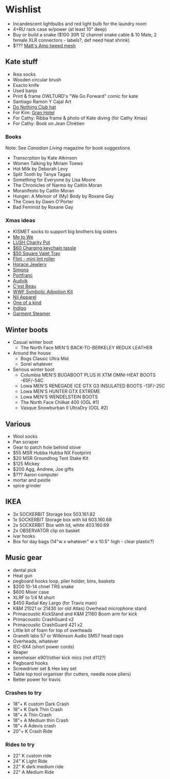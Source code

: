 # Wishlist

- Incandescent lightbulbs and red light bulb for the laundry room
- 4+RU rack case w/power (at least 10" deep)
- Buy or build a snake ($100 30ft 12 channel snake cable & 10 Male, 2 female XLR connectors - labels?, def need heat shrink)
- $??? [Matt's Amp tweed mesh](https://nextgenguitars.ca/categories/cab-case-parts/grill-cloth-piping.html)

## Kate stuff

- Ikea socks
- Wooden circular brush
- Exacto knife
- Used banjo
- Print & frame OWLTURD's "We Go Forward" comic for kate
- Santiago Ramon Y Cajal Art
- [Do Nothing Club hat](https://www.etsy.com/ca/listing/216436785/do-nothing-club-hat-white)
- For Kim: [Gran Hotel](https://en.wikipedia.org/wiki/Gran_Hotel_(TV_series))
- For Cathy: Ribba frame & photo of Kate diving (for Cathy Xmas)
- For Cathy: Book on Jean Chrétien

### Books

Note: See _Canadian Living_ magazine for book suggestions

- Transcrption by Kate Atkinson
- Women Talking by Miriam Toews
- Hot Milk by Deborah Levy
- Split Tooth by Tanya Tagaq
- Something for Everyone by Lisa Moore
- The Chronicles of Narmo by Caitlin Moran
- Moranifesto by Caitlin Moran
- Hunger: A Memoir of (My) Body by Roxane Gay
- The Cows by Dawn O'Porter
- Bad Feminist by Roxane Gay

### Xmas ideas

- KISMET socks to support big brothers big sisters
- [Me to We](https://shop.metowe.com/)
- [LUSH Charity Pot](https://www.lush.ca/en/body/body-lotions/charity-pot/9999905236.html)
- [$60 Charging keychain tassle](https://www.casetify.com/product/iphone-tassel-leather-charging-cable-noir)
- [$50 Square Valet Tray](https://www.leatherology.com/square-valet-tray-beige-leather-ginger/)
- [Flint - mini lint roller](https://meetflint.com/)
- [Horace Jewlery](https://horacejewelry.com/)
- [Simons](https://www.simons.ca/en)
- [Portfranc](https://www.portfranc.co/)
- [Audvik](https://audvik.com/)
- [C'est Beau](https://cestbeau.co/en/)
- [WWF Symbolic Adoption Kit](https://shop.wwf.ca/collections/adoptions)
- [Nil Apparel](https://nilapparel.com/)
- [One of a kind](https://oneofakindonlineshop.com/)
- [Indigo](https://www.chapters.indigo.ca)
- [Garment Steamer](https://reliablecorporation.com)

## Winter boots

- Casual winter boot
  - The North Face MEN'S BACK-TO-BERKELEY REDUX LEATHER
- Around the house
  - Bogs Classic Ultra Mid
  - Sorel whatever
- Serious winter boot
  - Columbia MEN'S BUGABOOT PLUS III XTM OMNI-HEAT BOOTS -65F/-54C
  - Lowa MEN'S RENEGADE ICE GTX G3 INSULATED BOOTS -13F/-25C
  - Lowa MEN'S HUNTER GTX EXTREME
  - Lowa MEN'S WENDELSTEIN BOOTS
  - The North Face Chilkat 400 (OGL #1)
  - Vasque Snowburban II UltraDry (OGL #2)

## Various

- Wool socks
- Pan scraper
- Gear to patch hole behind stove
- $55 MSR Hubba Hubba NX Footprint
- $20 MSR Groundhog Tent Stake Kit
- $125 Mickey
- $200 Agg, Andrew, Joe gifts
- $??? Aaron computer
- mortar and pestle
- spice grinder

## IKEA

- 3x SOCKERBIT Storage box 503.161.82
- 1x SOCKERBIT Storage box with lid 603.160.68
- 2x SOCKERBIT Box with lid, white 403.160.69
- 2x OBSERVATÖR clip on basket
- ivar hooks
- Box for day bags (14"w x whatever" w x 10.5" high - clear plastic?)

## Music gear

- dental pick
- Heat gun
- pegboard hooks loop, plier holder, bins, baskets
- $200 10-14 chnel TRS snake
- $600 Mixer case
- XLRF to 1/4 M short
- $450 Radial Key Largo (for Travis main)
- K&M 21021 or 21430 (or old Atlas) Overhead microphone stand
- Primacoustic KickStand and K&M 21160 Boom arm for kick
- Primacoustic CrashGuard x2
- Primacoustic CrashGuard 421 x2
- Little bit of foam for top of overheads
- Granelli labs 57 or Wilkinson Audio SM57 head caps
- Overheads, whatever
- IEC-6X4 (short power cords)
- Reaper
- sennheiser e901/other kick mics (not d112?)
- Pegboard hooks
- Screwdriver set & Hex key set
- Table top tool organiser (for cutters, needle nose pliers)
- Better power for travis

### Crashes to try

- 18"+ K custom Dark Crash
- 18"+ K Dark Thin Crash
- 18"+ A Thin Crash
- 18"+ A Medium thin Crash
- 18"+ A Adevis crash
- 20"+ K Crash Ride

### Rides to try

- 22" K custom ride
- 24" K Light Ride
- 22" K dark medium ride
- 22" A Medium Ride
